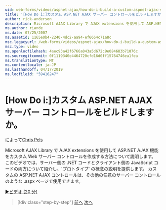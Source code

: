 ```yaml
---
uid: web-forms/videos/aspnet-ajax/how-do-i-build-a-custom-aspnet-ajax-server-control
title: '[How Do i:]カスタム ASP.NET AJAX サーバー コントロールをビルドしますか。 | Microsoft Docs'
author: rick-anderson
description: Microsoft AJAX Library で AJAX extensions を使用して ASP.NET AJAX 機能をカスタム Web サーバー コントロールを作成する方法について説明します。 このビデオでは、する方法について説明しています.
ms.author: riande
ms.date: 07/25/2007
ms.assetid: 1165e0b4-2240-4dc2-aa94-ef6664c71a8c
msc.legacyurl: /web-forms/videos/aspnet-ajax/how-do-i-build-a-custom-aspnet-ajax-server-control
msc.type: video
ms.openlocfilehash: 4aec93a42f6766a043a5d672c9e084683b71076c
ms.sourcegitcommit: 0f1119340e4464720cfd16d0ff15764746ea1fea
ms.translationtype: MT
ms.contentlocale: ja-JP
ms.lasthandoff: 04/17/2019
ms.locfileid: "59416247"
---
```

# <a name="how-do-i-build-a-custom-aspnet-ajax-server-control"></a>[How Do i:]カスタム ASP.NET AJAX サーバー コントロールをビルドしますか。

によって[Chris Pels](https://twitter.com/chrispels)

Microsoft AJAX Library で AJAX extensions を使用して ASP.NET AJAX 機能をカスタム Web サーバー コントロールを作成する方法について説明します。 このビデオでは、サーバー側の .NET コードとクライアント側の JavaScript コードの両方について紹介し、'プロトタイプ' の概念の説明を提供します。 カスタムの ASP.NET AJAX コントロールは、その他の任意のサーバー コントロールのような .aspx ページで使用できます。

[&#9654;ビデオ (20 分)](https://channel9.msdn.com/Blogs/ASP-NET-Site-Videos/how-do-i-build-a-custom-aspnet-ajax-server-control)

> [!div class="step-by-step"]
> [前へ](how-do-i-debug-aspnet-ajax-applications-using-visual-studio-2005.md)
> [次へ](how-do-i-use-javascript-to-refresh-an-aspnet-ajax-updatepanel.md)
